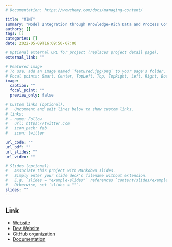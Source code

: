 ```yaml
---
# Documentation: https://wowchemy.com/docs/managing-content/

title: "MINT"
summary: "Model Integration through Knowledge-Rich Data and Process Composition"
authors: []
tags: []
categories: []
date: 2022-05-09T16:09:50-07:00

# Optional external URL for project (replaces project detail page).
external_link: ""

# Featured image
# To use, add an image named `featured.jpg/png` to your page's folder.
# Focal points: Smart, Center, TopLeft, Top, TopRight, Left, Right, BottomLeft, Bottom, BottomRight.
image:
  caption: ""
  focal_point: ""
  preview_only: false

# Custom links (optional).
#   Uncomment and edit lines below to show custom links.
# links:
# - name: Follow
#   url: https://twitter.com
#   icon_pack: fab
#   icon: twitter

url_code: ""
url_pdf: ""
url_slides: ""
url_video: ""

# Slides (optional).
#   Associate this project with Markdown slides.
#   Simply enter your slide deck's filename without extension.
#   E.g. `slides = "example-slides"` references `content/slides/example-slides.md`.
#   Otherwise, set `slides = ""`.
slides: ""
---
```


## Link

- [Website](https://mint.isi.edu)
- [Dev Website](https://dev.mint.isi.edu)
- [GitHub organization](https://github.com/mintproject)
- [Documentation](https://mintproject.readthedocs.io/en/latest/)